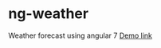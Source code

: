 # ng-weather
Weather forecast using angular 7
<a href="https://deepkarmakar.github.io/ng-weather">Demo link</a>
